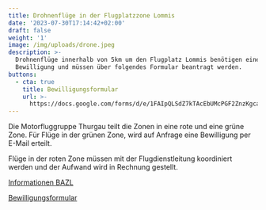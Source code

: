 ```yaml
---
title: Drohnenflüge in der Flugplatzzone Lommis
date: '2023-07-30T17:14:42+02:00'
draft: false
weight: '1'
image: /img/uploads/drone.jpeg
description: >-
  Drohnenflüge innerhalb von 5km um den Flugplatz Lommis benötigen eine
  Bewilligung und müssen über folgendes Formular beantragt werden.
buttons:
  - cta: true
    title: Bewilligungsformular
    url: >-
      https://docs.google.com/forms/d/e/1FAIpQLSdZ7kTAcEbUMcPGF2ZnzKgcaxxjbfPLMyqV1kLjGL-SvqRJrw/viewform
---
```

Die Motorfluggruppe Thurgau teilt die Zonen in eine rote und eine grüne Zone. Für Flüge in der grünen Zone, wird auf Anfrage eine Bewilligung per E-Mail erteilt.

Flüge in der roten Zone müssen mit der Flugdienstleitung koordiniert werden und der Aufwand wird in Rechnung gestellt.

[Informationen BAZL](https://www.bazl.admin.ch/bazl/de/home/drohnen/general/drone-guide.html)

[Bewilligungsformular](https://docs.google.com/forms/d/e/1FAIpQLSdZ7kTAcEbUMcPGF2ZnzKgcaxxjbfPLMyqV1kLjGL-SvqRJrw/viewform)
